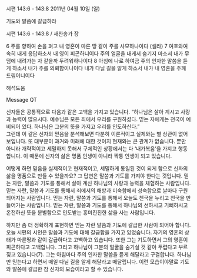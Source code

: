 시편 143:6 - 143:8 
2011년 04월 10일 (일)

기도와 말씀에 갈급하라



시편 143:6 - 143:8 / 새찬송가  장


6 주를 향하여 손을 펴고 내 영혼이 마른 땅 같이 주를 사모하나이다 (셀라)
7 여호와여 속히 내게 응답하소서 내 영이 피곤하니이다 주의 얼굴을 내게서 숨기지 마소서 내가 무덤에 내려가는 자 같을까 두려워하나이다
8 아침에 나로 하여금 주의 인자한 말씀을 듣게 하소서 내가 주를 의뢰함이니이다 내가 다닐 길을 알게 하소서 내가 내 영혼을 주께 드림이니이다

해석도움





Message QT

신자들은 공통적으로 다음과 같은 고백을 가지고 있습니다. 
“하나님은 살아 계시고 사랑과 능력이 많으시다. 예수님은 모든 죄에서 우리를 구원하셨다. 믿는 자에게는 천국이 예비되어 있다. 하나님은 그분의 뜻을 가지고 우리를 인도하신다.”  
그런데 이 같은 신자의 믿음을 분석해보면 다분히 이론적이고 실제와는 별 상관이 없어 보입니다. 또 대부분이 과거와 미래에 대한 것이지 현재와는 큰 관계가 없습니다. 뿐만 아니라 개략적이고 세밀하지 못해서 구체적인 상황에서는 다 ‘내가복음’을 가지고 행동합니다. 이 때문에 신자의 삶은 명품 인생이 아니라 짝퉁 인생이 되고 있습니다.

어떻게 하면 믿음을 실제적이고 현재적이고, 세밀하게 통일된 것이 되게 함으로 신자의 삶을 명품으로 만들 수 있을까요? 그 답변은 말씀과 기도를 가져야 한다는 것입니다. 
믿는 자란, 말씀과 기도를 통해서 살아 계신 하나님의 사랑과 능력을 체험하는 사람입니다.
믿는 자란, 말씀과 기도를 통해서 죄에서의 해방과 미숙함에서 성숙함으로 날마다 구원되어지는 사람입니다.
믿는 자란, 말씀과 기도를 통해서 오늘도 천국을 누리고 천국을 만들어가는 사람입니다.
믿는 자란, 말씀과 기도를 통해서 하나님의 선하시고 기뻐하시고 온전하신 뜻을 분별함으로 인도받는 흥미진진한 삶을 사는 사람입니다.

하지만 좀 더 정확하게 표현하면 믿는 자란 말씀과 기도에 갈급한 사람이 되어야 합니다. 오늘 시편의 시인은 말씀과 기도에 대해 갈급함을 가지고 있었습니다. 자기의 영혼의 상태가 마른땅과 같이 갈급하다고 고백하고 있습니다. 또한 그는 기도하면서 그의 영혼이 피곤하다고 고백합니다. 그리고 하나님이 그분의 얼굴을 숨기실 것 같아 두렵다고 부르짖고 있습니다(7). 그는 아침마다 주의 인자한 말씀을 듣게 해달라고 구걸합니다. 하나님만 믿는다고 하면서 매일 다닐 길을 알게 해달라고 매달립니다. 이런 모습이야말로 기도와 말씀에 갈급한 참 신자의 모습이라고 할 수 있습니다.